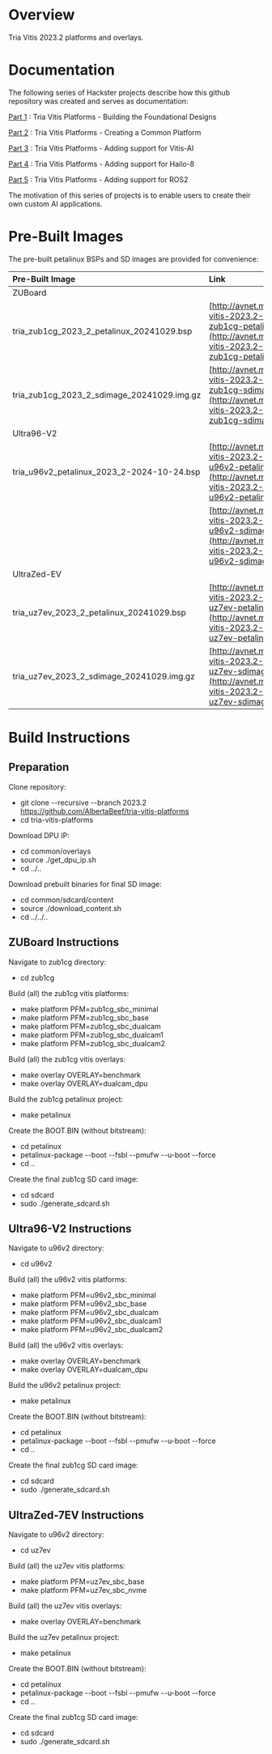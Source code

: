 # Overview

Tria Vitis 2023.2 platforms and overlays.

# Documentation

The following series of Hackster projects describe how this github repository was created and serves as documentation:

[Part 1](https://avnet.me/tria-vitis-2023.2-part1) : Tria Vitis Platforms - Building the Foundational Designs

[Part 2](https://avnet.me/tria-vitis-2023.2-part2) : Tria Vitis Platforms - Creating a Common Platform

[Part 3](https://avnet.me/tria-vitis-2023.2-part3) : Tria Vitis Platforms - Adding support for Vitis-AI

[Part 4](https://avnet.me/tria-vitis-2023.2-part4) : Tria Vitis Platforms - Adding support for Hailo-8

[Part 5](https://avnet.me/tria-vitis-2023.2-part5) : Tria Vitis Platforms - Adding support for ROS2

The motivation of this series of projects is to enable users to create their own custom AI applications.

# Pre-Built Images

The pre-built petalinux BSPs and SD images are provided for convenience:

| Pre-Built Image                            | Link                                                                                                     | md5sum                           | 
| :----------------------------------------- | :------------------------------------------------------------------------------------------------------- | :------------------------------- |
| ZUBoard                                    |                                                                                                          |                                  |
| tria_zub1cg_2023_2_petalinux_20241029.bsp  | [http://avnet.me/tria-vitis-2023.2-zub1cg-petalinux](http://avnet.me/tria-vitis-2023.2-zub1cg-petalinux) | b27a7b782c855b9f86fc6b9b8349b14a |
| tria_zub1cg_2023_2_sdimage_20241029.img.gz | [http://avnet.me/tria-vitis-2023.2-zub1cg-sdimage](http://avnet.me/tria-vitis-2023.2-zub1cg-sdimage)     | 615c7603151ed52951ac3c6979b091b1 |
| Ultra96-V2                                 |                                                                                                          |                                  |
| tria_u96v2_petalinux_2023_2-2024-10-24.bsp | [http://avnet.me/tria-vitis-2023.2-u96v2-petalinux](http://avnet.me/tria-vitis-2023.2-u96v2-petalinux)   | 05dc1491e2a2ccee4c366d62dc1bc732 |
|                                            | [http://avnet.me/tria-vitis-2023.2-u96v2-sdimage](http://avnet.me/tria-vitis-2023.2-u96v2-sdimage)       |                                  |
| UltraZed-EV                                |                                                                                                          |                                  |
| tria_uz7ev_2023_2_petalinux_20241029.bsp   | [http://avnet.me/tria-vitis-2023.2-uz7ev-petalinux](http://avnet.me/tria-vitis-2023.2-uz7ev-petalinux)   | aac643f867133375bf4e6573791539c1 |
| tria_uz7ev_2023_2_sdimage_20241029.img.gz  | [http://avnet.me/tria-vitis-2023.2-uz7ev-sdimage](http://avnet.me/tria-vitis-2023.2-uz7ev-sdimage)       | 07f5186de7047f74854b2007cfcfb0b5 |


# Build Instructions

## Preparation

Clone repository:
- git clone --recursive --branch 2023.2 https://github.com/AlbertaBeef/tria-vitis-platforms
- cd tria-vitis-platforms

Download DPU IP:
- cd common/overlays
- source ./get_dpu_ip.sh
- cd ../..

Download prebuilt binaries for final SD image:
- cd common/sdcard/content
- source ./download_content.sh
- cd ../../..

## ZUBoard Instructions

Navigate to zub1cg directory:
- cd zub1cg

Build (all) the zub1cg vitis platforms:
- make platform PFM=zub1cg_sbc_minimal
- make platform PFM=zub1cg_sbc_base
- make platform PFM=zub1cg_sbc_dualcam
- make platform PFM=zub1cg_sbc_dualcam1
- make platform PFM=zub1cg_sbc_dualcam2

Build (all) the  zub1cg vitis overlays:
- make overlay OVERLAY=benchmark
- make overlay OVERLAY=dualcam_dpu

Build the zub1cg petalinux project:
- make petalinux

Create the BOOT.BIN (without bitstream):
- cd petalinux
- petalinux-package --boot --fsbl --pmufw --u-boot --force
- cd ..

Create the final zub1cg SD card image:
- cd sdcard
- sudo ./generate_sdcard.sh

## Ultra96-V2 Instructions

Navigate to u96v2 directory:
- cd u96v2

Build (all) the u96v2 vitis platforms:
- make platform PFM=u96v2_sbc_minimal
- make platform PFM=u96v2_sbc_base
- make platform PFM=u96v2_sbc_dualcam
- make platform PFM=u96v2_sbc_dualcam1
- make platform PFM=u96v2_sbc_dualcam2

Build (all) the u96v2 vitis overlays:
- make overlay OVERLAY=benchmark
- make overlay OVERLAY=dualcam_dpu

Build the u96v2 petalinux project:
- make petalinux

Create the BOOT.BIN (without bitstream):
- cd petalinux
- petalinux-package --boot --fsbl --pmufw --u-boot --force
- cd ..

Create the final zub1cg SD card image:
- cd sdcard
- sudo ./generate_sdcard.sh

## UltraZed-7EV Instructions

Navigate to u96v2 directory:
- cd uz7ev

Build (all) the uz7ev vitis platforms:
- make platform PFM=uz7ev_sbc_base
- make platform PFM=uz7ev_sbc_nvme

Build (all) the uz7ev vitis overlays:
- make overlay OVERLAY=benchmark

Build the uz7ev petalinux project:
- make petalinux

Create the BOOT.BIN (without bitstream):
- cd petalinux
- petalinux-package --boot --fsbl --pmufw --u-boot --force
- cd ..

Create the final zub1cg SD card image:
- cd sdcard
- sudo ./generate_sdcard.sh





